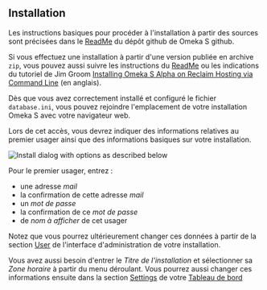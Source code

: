 ## Installation

Les instructions basiques pour procéder à l'installation à partir des sources sont précisées dans le [ReadMe](https://github.com/omeka/omeka-s/blob/develop/README.md) du dépôt github de Omeka S github.

Si vous effectuez une installation à partir d'une version publiée en archive `zip`, vous pouvez aussi suivre les instructions du [ReadMe](https://github.com/omeka/omeka-s/blob/develop/README.md) ou les indications du tutoriel de Jim Groom [Installing Omeka S Alpha on Reclaim Hosting via Command Line](http://bavatuesdays.com/installing-omeka-s-alpha-on-reclaim-hosting-via-command-line/) (en anglais). 

Dès que vous avez correctement installé et configuré le fichier `database.ini`, vous pouvez rejoindre l'emplacement de votre installation Omeka S avec votre navigateur web.

Lors de cet accès, vous devrez indiquer des informations relatives au premier usager ainsi que des informations basiques sur votre installation. 

![Install dialog with options as described below](/files/os_install.png)

Pour le premier usager, entrez :
* une adresse *mail* 
* la confirmation de cette adresse *mail*
* un *mot de passe*
* la confirmation de ce *mot de passe*
* de *nom à afficher* de cet usager

Notez que vous pourrez ultérieurement changer ces données à partir de la section [User](/user.md) de l'interface d'administration de votre installation.

Vous avez aussi besoin d'entrer le *Titre de l'installation* et sélectionner sa *Zone horaire* à partir du menu déroulant. Vous pourrez aussi changer ces informations ensuite dans la section [Settings](/settings.md) de votre [Tableau de bord](/admin-dashboard.md)
